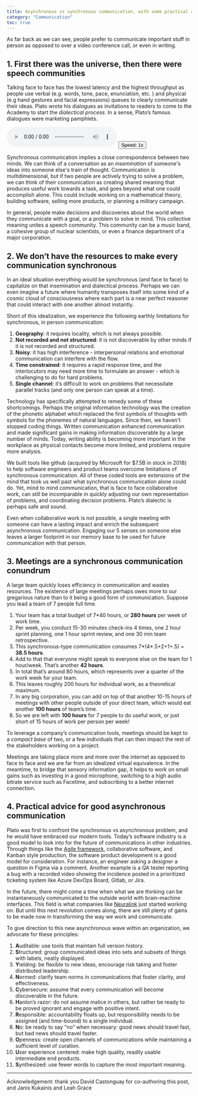 ```yaml
---
title: Asynchronous vs synchronous communication, with some practical advice
category: "Communication"
toc: true
---
```


As far back as we can see, people prefer to communicate important stuff in person as opposed to over a video conference call, or even in writing. 

## 1. First there was the universe, then there were speech communities

Talking face to face has the lowest latency and the highest throughput as people use verbal (e.g. words, tone, pace, enunciation, etc. ) and physical (e.g hand gestures and facial expressions) queues to clearly communicate their ideas. Plato wrote his dialogues as invitations to readers to come to the Academy to start the *dialectical process*. In a sense, Plato’s famous dialogues were marketing pamphlets. 

<span><audio id="myAudio" controls>
    <source src="/assets/audio/synchrone-vs-asynchronous-communication.ogg" type="audio/ogg">
    <source src="/assets/audio/synchrone-vs-asynchronous-communication.mp3" type="audio/mpeg">
  </audio>
  <button class="btn btn--small" id="video-player-playback-rate-control" style="border-color=none !important;border-collapse: separate !important;">Speed: <span id="current-rate">1</span>x</button></span>

Synchronous communication implies a close correspondence between two minds. We can think of a conversation as an *insemination* of someone's ideas into someone else's train of thought. Communication is multidimensional, but if two people are actively trying to solve a problem, we can think of their communication as creating shared meaning that produces useful work towards a task, and goes beyond what one could accomplish alone. This could include working on a mathematical theory, building software, selling more products, or planning a military campaign. 

In general, people make decisions and discoveries about the world when they communicate with a goal, or a problem to solve in mind. This collective meaning unites a speech community. This community can be a music band, a cohesive group of nuclear scientists, or even a finance department of a major corporation.

## 2. We don’t have the resources to make every communication synchronous

In an ideal situation everything would be synchronous (and face to face) to capitalize on that insemination and dialectical process. Perhaps we can even imagine a future where humanity transposes itself into some kind of a cosmic cloud of consciousness where each part is a near perfect reasoner that could interact with one another almost instantly.

Short of this idealization, we experience the following earthly limitations for synchronous, in person communication: 

1. **Geography**: it requires locality, which is not always possible.
2. **Not recorded and not structured**: it is not discoverable by other minds if it is not recorded and structured.
3. **Noisy**: it has high interference - interpersonal relations and emotional communication can interfere with the flow.
4. **Time constrained**: it requires a rapid response time, and the interlocutors may need more time to formulate an answer - which is challenging to do for hard problems.
5. **Single channel**: it’s difficult  to work on problems that necessitate parallel tracks (and only one person can speak at a time).

Technology has specifically attempted to remedy some of these shortcomings. Perhaps the original information technology was the creation of the phonetic alphabet which replaced the first symbols of thoughts with symbols for the phonemes of natural languages. Since then, we haven't stopped coding things. Written communication enhanced communication and made significant gains in making information discoverable by a large number of minds. Today, writing ability is becoming more important in the workplace as physical contacts become more limited, and problems require more analysis. 

We built tools like github (acquired by Microsoft for $7.5B in stock in 2018) to help software engineers and product teams overcome limitations of synchronous communication.  All of these coded tools are extensions of the mind that took us well past what synchronous communication alone could do. Yet, mind to mind communication, that is face to face collaborative work, can still be incomparable in quickly adjusting our own representation of problems, and coordinating decision problems. Plato’s dialectic is perhaps safe and sound. 

Even when collaborative work is not possible, a single meeting with someone can have a lasting impact and enrich the subsequent asynchronous communication. Engaging our 5 senses on someone else leaves a larger footprint in our memory base to be used for future communication with that person. 

## 3. Meetings are a synchronous communication conundrum

A large team quickly loses efficiency in communication and wastes resources. The existence of large meetings perhaps owes more to our gregarious nature than to it being a good form of communication. Suppose you lead a team of 7 people full time.

1. Your team has a total budget of 7*40 hours, or **280 hours** per week of work time. 
2. Per week, you conduct 15-30 minutes check-ins 4 times, one 2 hour sprint planning, one 1 hour sprint review, and one 30 min team retrospective. 
3. This synchronous-type communication consumes 7*(4*.5+2+1+.5) = **38.5 hours**. 
4. Add to that that everyone might speak to everyone else on the team for 1 hour/week. That’s another **42 hours**. 
5. In total that’s around 80 hours, which represents over a quarter of the work week for your team. 
6. This leaves roughly 200 hours for individual work, as a theoretical maximum.
7. In any big corporation, you can add on top of that another 10-15 hours of meetings with other people outside of your direct team, which would eat another **100 hours** of team’s time. 
8. So we are left with **100 hours** for 7 people to do useful work, or just short of 15 hours of work per person per week!

To leverage a company’s communication tools, meetings should be kept to a *compact base* of two, or a few individuals that can then impact the rest of the stakeholders working on a project.

Meetings are taking place more and more over the internet as opposed to face to face and we are far from an idealized virtual equivalence. In the meantime,  to bridge that sensory information gap, it helps to work on small gains such as investing in a good microphone, switching to a high audio bitrate service such as Facetime, and subscribing to a better internet connection.

## 4. Practical advice for good asynchronous communication 

Plato was first to confront the synchronous vs asynchronous problem, and he would have embraced our modern tools. Today’s software industry is a good model to look into for the future of communications in other industries. Through things like the [Agile framework](https://agilemanifesto.org/principles.html), collaborative software, and Kanban style production, the software product development is a good model for consideration. For instance, an engineer asking a designer a question in Figma via a comment. Another example is a QA tester reporting a bug with a recorded video showing the incidence posted in a prioritized ticketing system like Azure DevOps Board, Gitlab, or Jira. 

In the future, there might come a time when what we are thinking can be instantaneously communicated to the outside world with brain-machine interfaces. This field is what companies like [Neuralink](https://en.wikipedia.org/wiki/Neuralink) just started working on. But until this next revolution comes along, there are still plenty of gains to be made now in transforming the way we work and communicate.

To give direction to this new asynchronous wave within an organization, we advocate for these principles:

1. **A**uditable: use tools that maintain full version history.
2. **S**tructured: group communicated ideas into sets and subsets of things with labels, neatly displayed. 
3. **Y**ielding: be flexible to new ideas, encourage risk taking and foster distributed leadership.
4. **N**ormed: clarify team norms in communications that foster clarity, and effectiveness.
5. **C**ybersecure: assume that every communication will become discoverable in the future.
6. **H**anlon’s razor: do not assume malice in others, but rather be ready to be proved ignorant and engage with positive intent.
7. **R**esponsible:  accountability floats up, but responsibility needs to be assigned (and time-bound) to a single individual.
8. **N**o: be ready to say “no” when necessary:  good news should travel fast, but bad news should travel faster.
9. **O**penness: create open channels of communications while maintaining a sufficient level of curation.
10. **U**ser experience centered: make high quality, readily usable intermediate end products.
11. **S**ynthesized: use fewer words to capture the most important meaning.


----------

Acknowledgement: thank you David Castonguay for co-authoring this post, and Janis Kukainis and Leah Grace 
